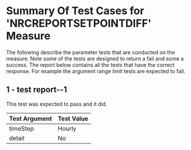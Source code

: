# Summary Of Test Cases for 'NRCREPORTSETPOINTDIFF' Measure
 
The following describe the parameter tests that are conducted on the measure. Note some of the 
tests are designed to return a fail and some a success. The report below contains all the tests that 
have the correct response. For example the argument range limit tests are expected to fail. 
 
## 1 - test report--1
 
This test was expected to pass and it did.
 
| Test Argument | Test Value |
| ------------- | ---------- |
| timeStep |Hourly |
| detail |No |
 
